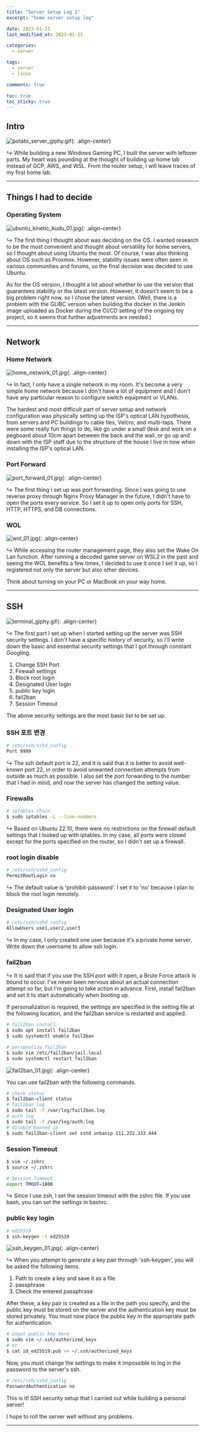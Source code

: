 ```yaml
---
title: "Server Setup Log 1"
excerpt: "home server setup log"

date: 2023-01-21
last_modified_at: 2023-01-21

categories:
  - server

tags:
  - server
  - linux

comments: true

toc: true
toc_sticky: true
---
```


## Intro

![potato_server_giphy.gif](https://media2.giphy.com/media/ijvngPcd8kNOha4Se1/giphy.gif){: .align-center}

↪ While building a new Windows Gaming PC, I built the server with leftover parts. My heart was pounding at the thought of building up home lab instead of GCP, AWS, and WSL. From the router setup, I will leave traces of my first home lab.

---

## Things I had to decide
### Operating System

![ubuntu_kinetic_kudu_01.jpg](/assets/images/posts/2023-01-21-server-setup-log-1/ubuntu_kinetic_kudu_01.jpg){: .align-center}

↪ The first thing I thought about was deciding on the OS. I wanted research to be the most convenient and thought about versatility for home servers, so I thought about using Ubuntu the most. Of course, I was also thinking about OS such as Proxmox. However, stability issues were often seen in various communities and forums, so the final decision was decided to use Ubuntu.

As for the OS version, I thought a lot about whether to use the version that guarantees stability or the latest version. However, it doesn't seem to be a big problem right now, so I chose the latest version. (Well, there is a problem with the GLIBC version when building the docker in the Jenkin image uploaded as Docker during the CI/CD setting of the ongoing toy project, so it seems that further adjustments are needed.)

---

## Network
### Home Network

![home_network_01.jpg](/assets/images/posts/2023-01-21-server-setup-log-1/home_network_01.jpg){: .align-center}

↪ In fact, I only have a single network in my room. It's become a very simple home network because I don't have a lot of equipment and I don't have any particular reason to configure switch equipment or VLANs.

The hardest and most difficult part of server setup and network configuration was physically setting up the ISP's optical LAN hypothesis, from servers and PC buildings to cable ties, Velcro, and multi-taps. There were some really fun things to do, like go under a small desk and work on a pegboard about 10cm apart between the back and the wall, or go up and down with the ISP staff due to the structure of the house I live in now when installing the ISP's optical LAN.

### Port Forward

![port_forward_01.jpg](/assets/images/posts/2023-01-21-server-setup-log-1/port_forward_01.jpg){: .align-center}

↪ The first thing I set up was port forwarding. Since I was going to use reverse proxy through Nginx Proxy Manager in the future, I didn't have to open the ports every service. So I set it up to open only ports for SSH, HTTP, HTTPS, and DB connections.

### WOL

![wol_01.jpg](/assets/images/posts/2023-01-21-server-setup-log-1/wol_01.jpg){: .align-center}

↪ While accessing the router management page, they also set the Wake On Lan function. After running a decoded game server on WSL2 in the past and seeing the WOL benefits a few times, I decided to use it once I set it up, so I registered not only the server but also other devices.

Think about turning on your PC or MacBook on your way home.

---

## SSH

![terminal_giphy.gif](https://media.giphy.com/media/VF0WIRjfwvFERopBFY/giphy.gif){: .align-center}

↪ The first part I set up when I started setting up the server was SSH security settings. I don't have a specific history of security, so I'll write down the basic and essential security settings that I got through constant Googling.

1. Change SSH Port
2. Firewall settings
3. Block root login
4. Designated User login
5. public key login
6. fail2ban
7. Session Timeout

The above security settings are the most basic list to be set up.

### SSH 포트 변경

```bash
# /etc/ssh/sshd_config
Port 9999
```

↪ The ssh default port is 22, and it is said that it is better to avoid well-known port 22, in order to avoid unwanted connection attempts from outside as much as possible. I also set the port forwarding to the number that I had in mind, and now the server has changed the setting value.

### Firewalls

```bash
# iptables Chain
$ sudo iptables -L --line-numbers
```

↪ Based on Ubuntu 22.10, there were no restrictions on the firewall default settings that I looked up with iptables. In my case, all ports were closed except for the ports specified on the router, so I didn't set up a firewall.

### root login disable

```bash
# /etc/ssh/sshd_config
PermitRootLogin no
```

↪ The default value is 'prohibit-password'. I set it to 'no' because I plan to block the root login remotely.

### Designated User login

```bash
# /etc/ssh/sshd_config
AllowUsers use1,user2,user3
```

↪ In my case, I only created one user because it's a private home server. Write down the username to allow ssh login.

### fail2ban

↪ It is said that if you use the SSH port with it open, a Brute Force attack is bound to occur. I've never been nervous about an actual connection attempt so far, but I'm going to take action in advance. First, install fail2ban and set it to start automatically when booting up.

If personalization is required, the settings are specified in the setting file at the following location, and the fail2ban service is restarted and applied.

```bash
# fail2ban install
$ sudo apt install fail2ban
$ sudo systemctl enable fail2ban
```

```bash
# personalize fail2ban
$ sudo vim /etc/fail2ban/jail.local
$ sudo systemctl restart fail2ban
```

![fail2ban_01.jpg](/assets/images/posts/2023-01-21-server-setup-log-1/fail2ban_01.jpg){: .align-center}

You can use fail2ban with the following commands.

```bash
# check status
$ fail2ban-client status
# fail2ban log
$ sudo tail -f /var/log/fail2ban.log
# auth log
$ sudo tail -f /var/log/auth.log
# disable banned ip
$ sudo fail2ban-client set sshd unbanip 111.222.333.444
```

### Session Timeout

```bash
$ vim ~/.zshrc
$ source ~/.zshrc
```
```bash
# Session Timeout
export TMOUT=1800
```

↪ Since I use zsh, I set the session timeout with the zshrc file. If you use bash, you can set the settings in bashrc.

### public key login

```bash
# ed25519
$ ssh-keygen -t ed25519
```

![ssh_keygen_01.jpg](/assets/images/posts/2023-01-21-server-setup-log-1/ssh_keygen_01.jpg){: .align-center}

↪ When you attempt to generate a key pair through 'ssh-keygen', you will be asked the following items.

1. Path to create a key and save it as a file
2. passphrase
3. Check the entered passphrase

After these, a key pair is created as a file in the path you specify, and the public key must be stored on the server and the authentication key must be stored privately. You must now place the public key in the appropriate path for authentication.

```bash
# input public key here
$ sudo vim ~/.ssh/authorized_keys
# or
$ cat id_ed25519.pub >> ~/.ssh/authorized_keys
```

Now, you must change the settings to make it impossible to log in the password to the server's ssh.

```bash
# /etc/ssh/sshd_config
PasswordAuthentication no
```

This is it! SSH security setup that I carried out while building a personal server!

I hope to roll the server well without any problems.

---
